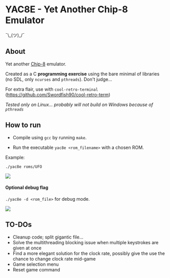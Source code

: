 # YAC8E - Yet Another Chip-8 Emulator

¯\\\_(ツ)\_/¯

## About

Yet another [Chip-8](http://devernay.free.fr/hacks/chip8/C8TECH10.HTM) emulator. 

Created as a C **programming exercise** using the bare minimal of libraries (no SDL, only `ncurses` and `pthreads`).  Don't judge...

For extra flair, use with `cool-retro-terminal` (https://github.com/Swordfish90/cool-retro-term)

*Tested only on Linux... probably will not build on Windows because of `pthreads`* 

## How to run

* Compile using `gcc` by running `make`. 

* Run the executable `yac8e <rom_filename>` with a chosen ROM. 

Example:

`./yac8e roms/UFO`

![](/home/hexpwn/lab/chip8/YAC8E/README.assets/ufo-1615764660538.gif)

#### Optional debug flag

`./yac8e -d <rom_file>` for debug mode.

![](/home/hexpwn/lab/chip8/YAC8E/README.assets/debug.gif)



## TO-DOs

* Cleanup code; split gigantic file...
* Solve the multithreading blocking issue when multiple keystrokes are given at once
* Find a more elegant solution for the clock rate, possibly give the use the chance to change clock rate mid-game
* Game selection menu
* Reset game command